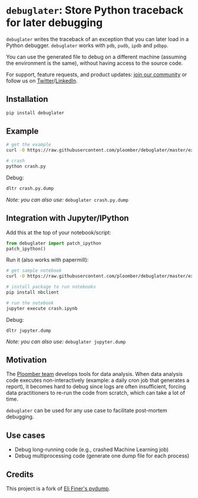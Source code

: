 <!-- #region -->
# `debuglater`: Store Python traceback for later debugging

`debuglater` writes the traceback of an exception that you can later load in
a Python debugger. `debuglater` works with `pdb`, `pudb`, `ipdb` and `pdbpp`.

You can use the generated file to debug on a different machine (assuming the
environment is the same), without having access to the source code.

For support, feature requests, and product updates: [join our community](https://ploomber.io/community) or follow us on [Twitter](https://twitter.com/ploomber)/[LinkedIn](https://www.linkedin.com/company/ploomber/).

## Installation

```sh
pip install debuglater
```
<!-- #endregion -->

## Example

```sh
# get the example
curl -O https://raw.githubusercontent.com/ploomber/debuglater/master/examples/crash.py
```

```sh tags=["raises-exception"]
# crash
python crash.py
```

<!-- #region -->
Debug:

```sh
dltr crash.py.dump
```

*Note: you can also use:* `debuglater crash.py.dump`

<!-- #endregion -->

<!-- #region -->
## Integration with Jupyter/IPython

Add this at the top of your notebook/script:

```python
from debuglater import patch_ipython
patch_ipython()
```
<!-- #endregion -->

Run it (also works with papermill):

```sh
# get sample notebook
curl -O https://raw.githubusercontent.com/ploomber/debuglater/master/examples/crash.ipynb

# install package to run notebooks
pip install nbclient
```

```sh tags=["raises-exception"]
# run the notebook
jupyter execute crash.ipynb
```

Debug:

```
dltr jupyter.dump
```

*Note: you can also use:* `debuglater jupyter.dump`

## Motivation

The [Ploomber team](https://github.com/ploomber/ploomber) develops tools for
data analysis. When data analysis code executes non-interactively
(example: a daily cron job that generates a report), it becomes hard to debug
since logs are often insufficient, forcing data practitioners to re-run the
code from scratch, which can take a lot of time.

`debuglater` can be used for any use case to facilitate post-mortem debugging.

## Use cases

* Debug long-running code (e.g., crashed Machine Learning job)
* Debug multiprocessing code (generate one dump file for each process)

## Credits

This project is a fork of [Eli Finer's pydump](https://github.com/elifiner/pydump).
